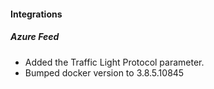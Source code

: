 
#### Integrations
##### Azure Feed
- Added the Traffic Light Protocol parameter.
- Bumped docker version to 3.8.5.10845
